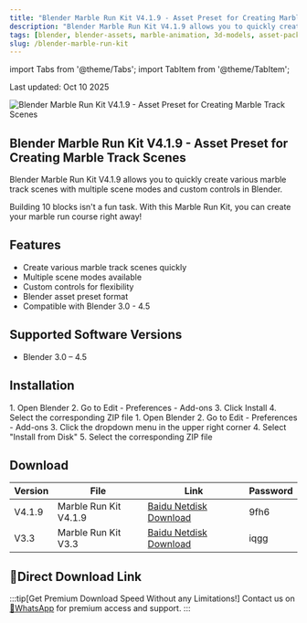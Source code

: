 ```yaml
---
title: "Blender Marble Run Kit V4.1.9 - Asset Preset for Creating Marble Track Scenes"
description: "Blender Marble Run Kit V4.1.9 allows you to quickly create various marble track scenes with multiple scene modes and custom controls in Blender"
tags: [blender, blender-assets, marble-animation, 3d-models, asset-pack]
slug: /blender-marble-run-kit
---
```


import Tabs from '@theme/Tabs';
import TabItem from '@theme/TabItem';

<div align="left">
  Last updated: Oct 10 2025
</div>

![Blender Marble Run Kit V4.1.9 - Asset Preset for Creating Marble Track Scenes](https://www.gfxcamp.com/wp-content/uploads/2024/11/Marble-Run-Kit.jpg)

## Blender Marble Run Kit V4.1.9 - Asset Preset for Creating Marble Track Scenes

Blender Marble Run Kit V4.1.9 allows you to quickly create various marble track scenes with multiple scene modes and custom controls in Blender.

Building 10 blocks isn't a fun task. With this Marble Run Kit, you can create your marble run course right away!

## Features

- Create various marble track scenes quickly
- Multiple scene modes available
- Custom controls for flexibility
- Blender asset preset format
- Compatible with Blender 3.0 - 4.5

## Supported Software Versions

- Blender 3.0 – 4.5

## Installation

<Tabs>
<TabItem value="blender3" label="Blender 3.x and lower">
1. Open Blender
2. Go to Edit - Preferences - Add-ons
3. Click Install
4. Select the corresponding ZIP file
</TabItem>
<TabItem value="blender4" label="Blender 4.1 and higher">
1. Open Blender
2. Go to Edit - Preferences - Add-ons
3. Click the dropdown menu in the upper right corner
4. Select "Install from Disk"
5. Select the corresponding ZIP file
</TabItem>
</Tabs>

## Download

| Version | File | Link | Password |
|---------|------|----------|----------|
| V4.1.9 | Marble Run Kit V4.1.9 | [Baidu Netdisk Download](https://pan.baidu.com/s/11FsSQZe37gNp_JEv42ageg?pwd=9fh6) | 9fh6 |
| V3.3 | Marble Run Kit V3.3 | [Baidu Netdisk Download](https://pan.baidu.com/s/1_cx_SUWCjDjNdsMTzavR2A?pwd=iqgg) | iqgg |

## 🚀Direct Download Link
:::tip[Get Premium Download Speed Without any Limitations!]
Contact us on [💬WhatsApp](https://wa.me/+8613237610083) for premium  access and support.
:::